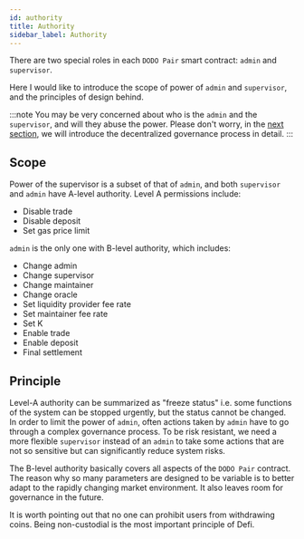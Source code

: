 ```yaml
---
id: authority
title: Authority
sidebar_label: Authority
---
```


There are two special roles in each `DODO Pair` smart contract: `admin` and `supervisor`.

Here I would like to introduce the scope of power of `admin` and `supervisor`, and the principles of design behind.

:::note
You may be very concerned about who is the `admin` and the `supervisor`, and will they abuse the power. Please don't worry, in the [next section](./decentralization), we will introduce the decentralized governance process in detail.
:::

## Scope

Power of the supervisor is a subset of that of `admin`, and both `supervisor` and `admin` have A-level authority. Level A permissions include:

- Disable trade
- Disable deposit
- Set gas price limit

`admin` is the only one with B-level authority, which includes:

- Change admin
- Change supervisor
- Change maintainer
- Change oracle
- Set liquidity provider fee rate
- Set maintainer fee rate
- Set K
- Enable trade
- Enable deposit
- Final settlement

## Principle

Level-A authority can be summarized as "freeze status" i.e. some functions of the system can be stopped urgently, but the status cannot be changed. In order to limit the power of `admin`, often actions taken by `admin` have to go through a complex governance process. To be risk resistant, we need a more flexible `supervisor` instead of an `admin` to take some actions that are not so sensitive but can significantly reduce system risks.

The B-level authority basically covers all aspects of the `DODO Pair` contract. The reason why so many parameters are designed to be variable is to better adapt to the rapidly changing market environment. It also leaves room for governance in the future.

It is worth pointing out that no one can prohibit users from withdrawing coins. Being non-custodial is the most important principle of Defi.
